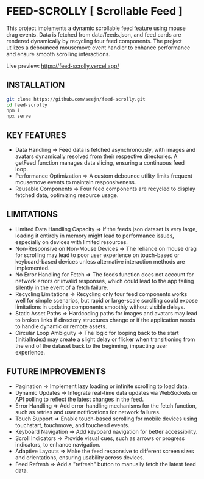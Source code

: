 # FEED-SCROLLY [ Scrollable Feed ] 
This project implements a dynamic scrollable feed feature using mouse drag events. Data is fetched from data/feeds.json, and feed cards are rendered dynamically by recycling four feed components. The project utilizes a debounced mousemove event handler to enhance performance and ensure smooth scrolling interactions.

Live preview: https://feed-scrolly.vercel.app/

## INSTALLATION
```sh
git clone https://github.com/seejn/feed-scrolly.git
cd feed-scrolly
npm i
npx serve
````

## KEY FEATURES
- Data Handling
    => Feed data is fetched asynchronously, with images and avatars dynamically resolved from their respective directories. A getFeed function manages data slicing, ensuring a continuous feed loop.    
- Performance Optimization
    =>  A custom debounce utility limits frequent mousemove events to maintain responsiveness.
- Reusable Components
    => Four feed components are recycled to display fetched data, optimizing resource usage.

## LIMITATIONS
- Limited Data Handling Capacity
    => If the feeds.json dataset is very large, loading it entirely in memory might lead to performance issues, especially on devices with limited resources.
- Non-Responsive on Non-Mouse Devices
    => The reliance on mouse drag for scrolling may lead to poor user experience on touch-based or keyboard-based devices unless alternative interaction methods are implemented.
- No Error Handling for Fetch
    => The feeds function does not account for network errors or invalid responses, which could lead to the app failing silently in the event of a fetch failure.
- Recycling Limitations
    => Recycling only four feed components works well for simple scenarios, but rapid or large-scale scrolling could expose limitations in updating components smoothly without visible delays.
- Static Asset Paths
    => Hardcoding paths for images and avatars may lead to broken links if directory structures change or if the application needs to handle dynamic or remote assets.
- Circular Loop Ambiguity
    => The logic for looping back to the start (initialIndex) may create a slight delay or flicker when transitioning from the end of the dataset back to the beginning, impacting user experience.

## FUTURE IMPROVEMENTS
- Pagination
    => Implement lazy loading or infinite scrolling to load data.
- Dynamic Updates
    => Integrate real-time data updates via WebSockets or API polling to reflect the latest changes in the feed.
- Error Handling
   => Add error-handling mechanisms for the fetch function, such as retries and user notifications for network failures.
- Touch Support
   => Enable touch-based scrolling for mobile devices using touchstart, touchmove, and touchend events.
- Keyboard Navigation
    => Add keyboard navigation for better accessibility.
- Scroll Indicators
    => Provide visual cues, such as arrows or progress indicators, to enhance navigation.
- Adaptive Layouts
    => Make the feed responsive to different screen sizes and orientations, ensuring usability across devices.
- Feed Refresh
    => Add a "refresh" button to manually fetch the latest feed data.

